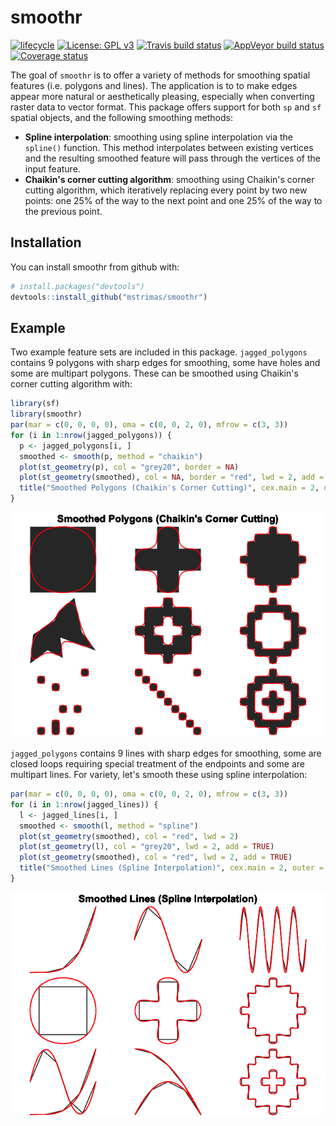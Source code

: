 
<!-- README.md is generated from README.Rmd. Please edit that file -->
smoothr
=======

[![lifecycle](https://img.shields.io/badge/lifecycle-experimental-orange.svg)](https://www.tidyverse.org/lifecycle/#experimental) [![License: GPL v3](https://img.shields.io/badge/License-GPL%20v3-blue.svg)](http://www.gnu.org/licenses/gpl-3.0) [![Travis build status](https://travis-ci.org/mstrimas/smoothr.svg?branch=master)](https://travis-ci.org/mstrimas/smoothr) [![AppVeyor build status](https://ci.appveyor.com/api/projects/status/github/mstrimas/smoothr?branch=master&svg=true)](https://ci.appveyor.com/project/mstrimas/smoothr) [![Coverage status](https://codecov.io/gh/mstrimas/smoothr/branch/master/graph/badge.svg)](https://codecov.io/github/mstrimas/smoothr?branch=master)

The goal of `smoothr` is to offer a variety of methods for smoothing spatial features (i.e. polygons and lines). The application is to to make edges appear more natural or aesthetically pleasing, especially when converting raster data to vector format. This package offers support for both `sp` and `sf` spatial objects, and the following smoothing methods:

-   **Spline interpolation**: smoothing using spline interpolation via the `spline()` function. This method interpolates between existing vertices and the resulting smoothed feature will pass through the vertices of the input feature.
-   **Chaikin's corner cutting algorithm**: smoothing using Chaikin's corner cutting algorithm, which iteratively replacing every point by two new points: one 25% of the way to the next point and one 25% of the way to the previous point.

Installation
------------

You can install smoothr from github with:

``` r
# install.packages("devtools")
devtools::install_github("mstrimas/smoothr")
```

Example
-------

Two example feature sets are included in this package. `jagged_polygons` contains 9 polygons with sharp edges for smoothing, some have holes and some are multipart polygons. These can be smoothed using Chaikin's corner cutting algorithm with:

``` r
library(sf)
library(smoothr)
par(mar = c(0, 0, 0, 0), oma = c(0, 0, 2, 0), mfrow = c(3, 3))
for (i in 1:nrow(jagged_polygons)) {
  p <- jagged_polygons[i, ]
  smoothed <- smooth(p, method = "chaikin")
  plot(st_geometry(p), col = "grey20", border = NA)
  plot(st_geometry(smoothed), col = NA, border = "red", lwd = 2, add = TRUE)
  title("Smoothed Polygons (Chaikin's Corner Cutting)", cex.main = 2, outer = TRUE)
}
```

![](README-smooth-polygons-1.png)

`jagged_polygons` contains 9 lines with sharp edges for smoothing, some are closed loops requiring special treatment of the endpoints and some are multipart lines. For variety, let's smooth these using spline interpolation:

``` r
par(mar = c(0, 0, 0, 0), oma = c(0, 0, 2, 0), mfrow = c(3, 3))
for (i in 1:nrow(jagged_lines)) {
  l <- jagged_lines[i, ]
  smoothed <- smooth(l, method = "spline")
  plot(st_geometry(smoothed), col = "red", lwd = 2)
  plot(st_geometry(l), col = "grey20", lwd = 2, add = TRUE)
  plot(st_geometry(smoothed), col = "red", lwd = 2, add = TRUE)
  title("Smoothed Lines (Spline Interpolation)", cex.main = 2, outer = TRUE)
}
```

![](README-smooth-lines-1.png)
